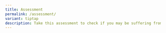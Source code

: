 ```yaml
---
title: Assessment
permalink: /assessment/
variant: tiptap
description: Take this assessment to check if you may be suffering from Presbycusis.
---
```


